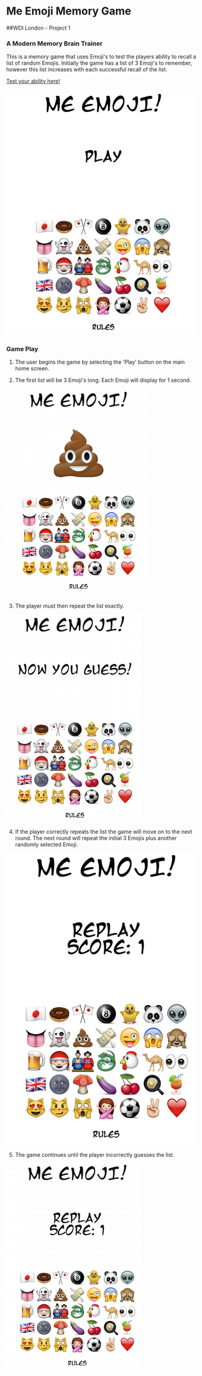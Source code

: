 # Me Emoji Memory Game

##WDI London - Project 1

### A Modern Memory Brain Trainer

This is a memory game that uses Emoji's to test the players ability to recall a list of random Emojis.
Initially the game has a list of 3 Emoji's to remember, however this list increases with each successful recall of the list. 

[Test your ability here!](https://peaceful-savannah-3782.herokuapp.com/)

![alt text](./screen-shots/main-screen.png )

### Game Play
1. The user begins the game by selecting the 'Play' button on the main home screen.

2. The first list will be 3 Emoji's long. Each Emoji will display for 1 second.

![alt text](./screen-shots/screen-2.png )

3. The player must then repeat the list exactly. 

![alt text](./screen-shots/screen-3.png )

4. If the player correctly repeats the list the game will move on to the next round. The next round will repeat the initial 3 Emojis plus another randomly selected Emoji.

![alt text](./screen-shots/screen-4.png )

5. The game continues until the player incorrectly guesses the list. 

![alt text](./screen-shots/screen-5.png )





